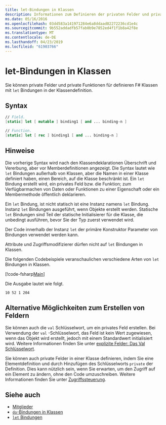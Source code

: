 ```yaml
---
title: let-Bindungen in Klassen
description: Informationen zum Definieren der privaten Felder und private Funktionen für F# Klassen mit "let" Bindungen in der Klassendefinition.
ms.date: 05/16/2016
ms.openlocfilehash: 03dd583a141971284e6a8ddaad02272236cd1e4c
ms.sourcegitcommit: 9b552addadfb57fab0b9e7852ed4f1f1b8a42f8e
ms.translationtype: MT
ms.contentlocale: de-DE
ms.lasthandoff: 04/23/2019
ms.locfileid: "61903766"
---
```

# <a name="let-bindings-in-classes"></a>let-Bindungen in Klassen

Sie können private Felder und private Funktionen für definieren F# Klassen mit `let` Bindungen in der Klassendefinition.

## <a name="syntax"></a>Syntax

```fsharp
// Field.
[static] let [ mutable ] binding1 [ and ... binding-n ]

// Function.
[static] let [ rec ] binding1 [ and ... binding-n ]
```

## <a name="remarks"></a>Hinweise

Die vorherige Syntax wird nach den Klassendeklarationen Überschrift und Vererbung, aber vor Memberdefinitionen angezeigt. Die Syntax lautet wie `let` Bindungen außerhalb von Klassen, aber die Namen in einer Klasse definiert haben, einen Bereich, auf die Klasse beschränkt ist. Ein `let` Bindung erstellt wird, ein privates Feld bzw. die Funktion; zum Verfügbarmachen von Daten oder Funktionen zu einer Eigenschaft oder ein Membermethode öffentlich deklarieren.

Ein `let` Bindung, ist nicht statisch ist eine Instanz namens `let` Bindung. Instanz `let` Bindungen ausgeführt, wenn Objekte erstellt werden. Statische `let` Bindungen sind Teil der statische Initialisierer für die Klasse, die unbedingt ausführen, bevor Sie der Typ zuerst verwendet wird.

Der Code innerhalb der Instanz `let` der primäre Konstruktor Parameter von Bindungen verwendet werden kann.

Attribute und Zugriffsmodifizierer dürfen nicht auf `let` Bindungen in Klassen.

Die folgenden Codebeispiele veranschaulichen verschiedene Arten von `let` Bindungen in Klassen.

[!code-fsharp[Main](../../../../samples/snippets/fsharp/lang-ref-1/snippet3001.fs)]

Die Ausgabe lautet wie folgt.

```
10 52 1 204
```

## <a name="alternative-ways-to-create-fields"></a>Alternative Möglichkeiten zum Erstellen von Feldern

Sie können auch die `val` Schlüsselwort, um ein privates Feld erstellen. Bei Verwendung der `val` -Schlüsselwort, das Feld ist kein Wert zugewiesen, wenn das Objekt wird erstellt, jedoch mit einem Standardwert initialisiert wird. Weitere Informationen finden Sie unter [explizite Felder: Das Val Schlüsselwort](explicit-fields-the-val-keyword.md).

Sie können auch private Felder in einer Klasse definieren, indem Sie eine Elementdefinition und durch Hinzufügen des Schlüsselworts `private` der Definition. Dies kann nützlich sein, wenn Sie erwarten, um den Zugriff auf ein Element zu ändern, ohne den Code umzuschreiben. Weitere Informationen finden Sie unter [Zugriffssteuerung](../access-control.md).

## <a name="see-also"></a>Siehe auch

- [Mitglieder](index.md)
- [`do`-Bindungen in Klassen](do-bindings-in-classes.md)
- [`let` Bindungen](../functions/let-bindings.md)